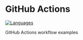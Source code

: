 # GitHub Actions
[![Languages](https://github.com/ehsqjfwk99999/github-actions/actions/workflows/langs.yaml/badge.svg)](https://github.com/ehsqjfwk99999/github-actions/actions/workflows/langs.yaml)

GitHub Actions workflow examples

